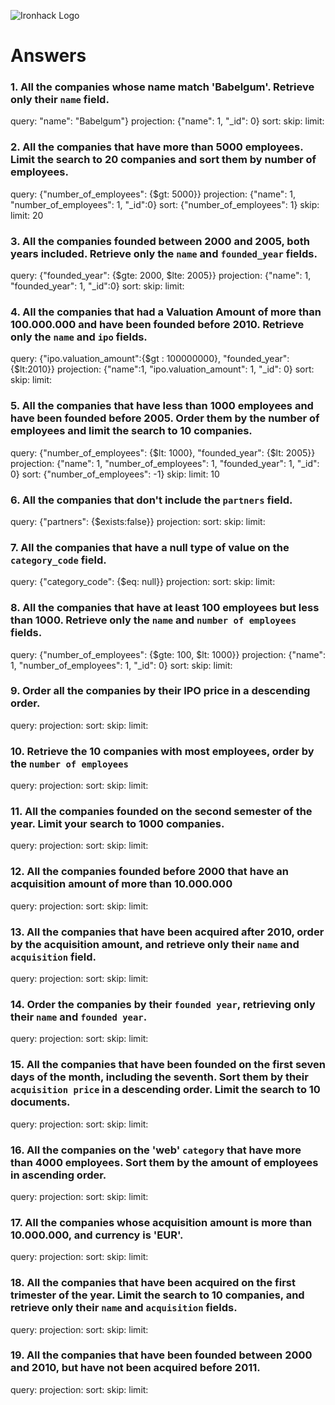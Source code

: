 ![Ironhack Logo](https://i.imgur.com/1QgrNNw.png)

# Answers

### 1. All the companies whose name match 'Babelgum'. Retrieve only their `name` field.

query: "name": "Babelgum"}
projection: {"name": 1, "_id": 0}
sort:
skip:
limit:


### 2. All the companies that have more than 5000 employees. Limit the search to 20 companies and sort them by **number of employees**.

query: {"number_of_employees": {$gt: 5000}}
projection: {"name": 1, "number_of_employees": 1, "_id":0}
sort: {"number_of_employees": 1}
skip: 
limit: 20

### 3. All the companies founded between 2000 and 2005, both years included. Retrieve only the `name` and `founded_year` fields.

query: {"founded_year": {$gte: 2000, $lte: 2005}}
projection: {"name": 1, "founded_year": 1, "_id":0}
sort:
skip:
limit:

### 4. All the companies that had a Valuation Amount of more than 100.000.000 and have been founded before 2010. Retrieve only the `name` and `ipo` fields.

query: {"ipo.valuation_amount":{$gt : 100000000}, "founded_year":{$lt:2010}}
projection: {"name":1, "ipo.valuation_amount": 1, "_id": 0}
sort:
skip:
limit:

### 5. All the companies that have less than 1000 employees and have been founded before 2005. Order them by the number of employees and limit the search to 10 companies.

query: {"number_of_employees": {$lt: 1000}, "founded_year": {$lt: 2005}}
projection: {"name": 1, "number_of_employees": 1, "founded_year": 1, "_id": 0}
sort: {"number_of_employees": -1}
skip:
limit: 10

### 6. All the companies that don't include the `partners` field.

query: {"partners": {$exists:false}}
projection:
sort:
skip:
limit:

### 7. All the companies that have a null type of value on the `category_code` field.

query: {"category_code": {$eq: null}}
projection:
sort:
skip:
limit:

### 8. All the companies that have at least 100 employees but less than 1000. Retrieve only the `name` and `number of employees` fields.

query: {"number_of_employees": {$gte: 100, $lt: 1000}}
projection: {"name": 1, "number_of_employees": 1, "_id": 0}
sort:
skip:
limit:

### 9. Order all the companies by their IPO price in a descending order.

query: 
projection:
sort:
skip:
limit:

### 10. Retrieve the 10 companies with most employees, order by the `number of employees`

query: 
projection:
sort:
skip:
limit:

### 11. All the companies founded on the second semester of the year. Limit your search to 1000 companies.

query: 
projection:
sort:
skip:
limit:

### 12. All the companies founded before 2000 that have an acquisition amount of more than 10.000.000

query: 
projection:
sort:
skip:
limit:

### 13. All the companies that have been acquired after 2010, order by the acquisition amount, and retrieve only their `name` and `acquisition` field.

query: 
projection:
sort:
skip:
limit:

### 14. Order the companies by their `founded year`, retrieving only their `name` and `founded year`.

query: 
projection:
sort:
skip:
limit:

### 15. All the companies that have been founded on the first seven days of the month, including the seventh. Sort them by their `acquisition price` in a descending order. Limit the search to 10 documents.

query: 
projection:
sort:
skip:
limit:

### 16. All the companies on the 'web' `category` that have more than 4000 employees. Sort them by the amount of employees in ascending order.

query: 
projection:
sort:
skip:
limit:

### 17. All the companies whose acquisition amount is more than 10.000.000, and currency is 'EUR'.

query: 
projection:
sort:
skip:
limit:

### 18. All the companies that have been acquired on the first trimester of the year. Limit the search to 10 companies, and retrieve only their `name` and `acquisition` fields.

query: 
projection:
sort:
skip:
limit:

### 19. All the companies that have been founded between 2000 and 2010, but have not been acquired before 2011.

query: 
projection:
sort:
skip:
limit:
